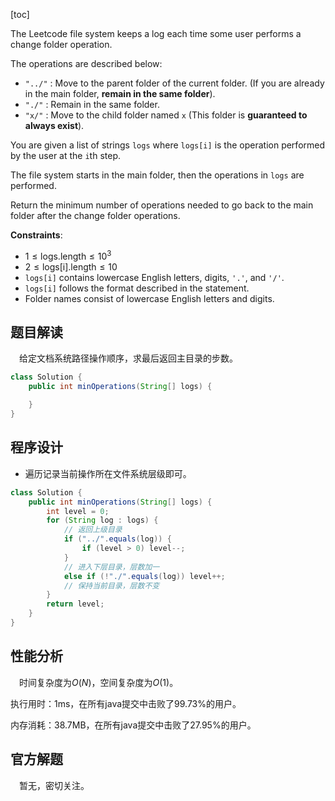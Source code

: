 [toc]

The Leetcode file system keeps a log each time some user performs a change folder operation.

The operations are described below:

* `"../"` : Move to the parent folder of the current folder. (If you are already in the main folder, **remain in the same folder**).
* `"./"` : Remain in the same folder.
* `"x/"` : Move to the child folder named `x` (This folder is **guaranteed to always exist**).

You are given a list of strings `logs` where `logs[i]` is the operation performed by the user at the `i`th step.

The file system starts in the main folder, then the operations in `logs` are performed.

Return the minimum number of operations needed to go back to the main folder after the change folder operations.

 

**Constraints**:

* $1 \le \text{logs.length} \le 10^3$
* $2 \le \text{logs[i].length} \le 10$
* `logs[i]` contains lowercase English letters, digits, `'.'`, and `'/'`.
* `logs[i]` follows the format described in the statement.
* Folder names consist of lowercase English letters and digits.



## 题目解读

&emsp;给定文档系统路径操作顺序，求最后返回主目录的步数。

```java
class Solution {
    public int minOperations(String[] logs) {

    }
}
```

## 程序设计

* 遍历记录当前操作所在文件系统层级即可。

```java
class Solution {
    public int minOperations(String[] logs) {
        int level = 0;
        for (String log : logs) {
            // 返回上级目录
            if ("../".equals(log)) {
                if (level > 0) level--;
            }
            // 进入下层目录，层数加一
            else if (!"./".equals(log)) level++;
            // 保持当前目录，层数不变
        }
        return level;
    }
}
```

## 性能分析

&emsp;时间复杂度为$O(N)$，空间复杂度为$O(1)$。

执行用时：1ms，在所有java提交中击败了99.73%的用户。

内存消耗：38.7MB，在所有java提交中击败了27.95%的用户。

## 官方解题

&emsp;暂无，密切关注。